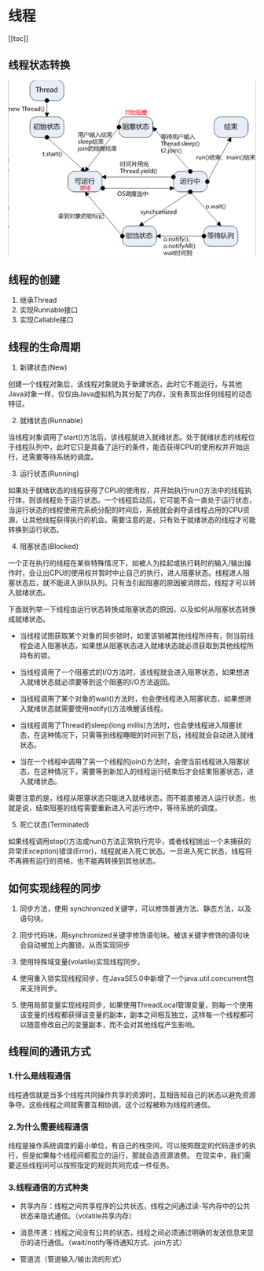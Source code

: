 # 线程
[[toc]]

## 线程状态转换

![](./img/thread/2022-06-05-09-30-02.png)

## 线程的创建
1. 继承Thread
2. 实现Runnable接口
3. 实现Callable接口

## 线程的生命周期
1. 新建状态(New)

创建一个线程对象后，该线程对象就处于新建状态，此时它不能运行，与其他Java对象一样，仅仅由Java虚拟机为其分配了内存，没有表现出任何线程的动态特征。

2. 就绪状态(Runnable)

当线程对象调用了start()方法后，该线程就进入就绪状态。处于就绪状态的线程位于线程队列中，此时它只是具备了运行的条件，能否获得CPU的使用权并开始运行，还需要等待系统的调度。

3. 运行状态(Running)

如果处于就绪状态的线程获得了CPU的使用权，并开始执行run()方法中的线程执行体，则该线程处于运行状态。一个线程启动后，它可能不会一直处于运行状态，当运行状态的线程使用完系统分配的时间后，系统就会剥夺该线程占用的CPU资源，让其他线程获得执行的机会。需要注意的是，只有处于就绪状态的线程才可能转换到运行状态。

4. 阻塞状态(Blocked)

一个正在执行的线程在某些特殊情况下，如被人为挂起或执行耗时的输入/输出操作时，会让出CPU的使用权并暂时中止自己的执行，进人阻塞状态。线程进人阻塞状态后，就不能进入排队队列。只有当引起阻塞的原因被消除后，线程才可以转入就绪状态。

下面就列举一下线程由运行状态转换成阻塞状态的原因，以及如何从阻塞状态转换成就绪状态。

* 当线程试图获取某个对象的同步锁时，如里该销被其他线程所持有，则当前线程会进入阻塞状态，如果想从阻塞状态进入就绪状态就必须获取到其他线程所持有的锁。

* 当线程调用了一个阻塞式的I/O方法时，该线程就会进入阻寒状态，如果想进入就绪状态就必须要等到这个阻塞的I/O方法返回。

* 当线程调用了某个对象的wait()方法时，也会使线程进入阻塞状态，如果想进入就绪状态就需要使用notify()方法唤醒该线程。

* 当线程调用了Thread的sleep(long millis)方法时，也会使线程进入阻塞状态，在这种情况下，只需等到线程睡眠的时间到了后，线程就会自动进入就绪状态。

* 当在一个线程中调用了另一个线程的join()方法时，会使当前线程进入阻塞状态，在这种情况下，需要等到新加入的线程运行结束后才会结束阻塞状态，进入就绪状态。

需要注意的是，线程从阻塞状态只能进入就绪状态，而不能直接进人运行状态，也就是说，结束阻塞的线程需要重新进入可运行池中，等待系统的调度。

5. 死亡状态(Terminated)

如果线程调用stop()方法或nun()方法正常执行完毕，或者线程抛出一个未捕获的异常(Exception)错误(Error)，线程就进入死亡状态。一旦进入死亡状态，线程将不再拥有运行的资格，也不能再转换到其他状态。


## 如何实现线程的同步
1. 同步方法，使用 synchronized关键字，可以修饰普通方法、静态方法，以及语句块。

2. 同步代码块，用synchronized关键字修饰语句块。被该关键字修饰的语句块会自动被加上内置锁，从而实现同步

3. 使用特殊域变量(volatile)实现线程同步。

4. 使用重入锁实现线程同步，在JavaSE5.0中新增了一个java.util.concurrent包来支持同步。

5. 使用局部变量实现线程同步，如果使用ThreadLocal管理变量，则每一个使用该变量的线程都获得该变量的副本，副本之间相互独立，这样每一个线程都可以随意修改自己的变量副本，而不会对其他线程产生影响。  

## 线程间的通讯方式
### 1.什么是线程通信
线程通信就是当多个线程共同操作共享的资源时，互相告知自己的状态以避免资源争夺。这些线程之间就需要互相协调，这个过程被称为线程的通信。
### 2.为什么需要线程通信
线程是操作系统调度的最小单位，有自己的栈空间，可以按照既定的代码逐步的执行，但是如果每个线程间都孤立的运行，那就会造资源浪费。
在现实中，我们需要这些线程间可以按照指定的规则共同完成一件任务。

### 3.线程通信的方式种类
* 共享内存：线程之间共享程序的公共状态，线程之间通过读-写内存中的公共状态来隐式通信。（volatile共享内存）

* 消息传递：线程之间没有公共的状态，线程之间必须通过明确的发送信息来显示的进行通信。（wait/notify等待通知方式、join方式）

* 管道流（管道输入/输出流的形式）

